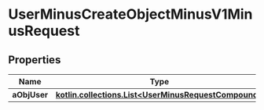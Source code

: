 
# UserMinusCreateObjectMinusV1MinusRequest

## Properties
Name | Type | Description | Notes
------------ | ------------- | ------------- | -------------
**aObjUser** | [**kotlin.collections.List&lt;UserMinusRequestCompound&gt;**](UserMinusRequestCompound.md) |  | 



